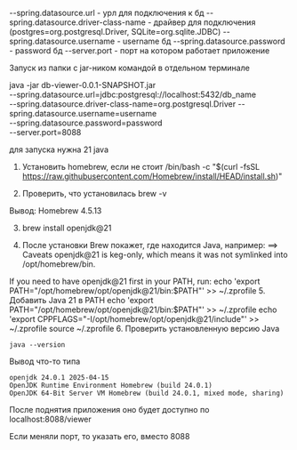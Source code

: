 --spring.datasource.url - урл для подключения к бд
  --spring.datasource.driver-class-name - драйвер для подключения (postgres=org.postgresql.Driver, SQLite=org.sqlite.JDBC)
  --spring.datasource.username - username бд
  --spring.datasource.password - password бд
  --server.port - порт на котором работает приложение


Запуск из папки с jar-ником командой в отдельном терминале

java -jar db-viewer-0.0.1-SNAPSHOT.jar \
  --spring.datasource.url=jdbc:postgresql://localhost:5432/db_name \
  --spring.datasource.driver-class-name=org.postgresql.Driver
  --spring.datasource.username=username \
  --spring.datasource.password=password \
  --server.port=8088


для запуска нужна 21 java

1. Установить homebrew, если не стоит
/bin/bash -c "$(curl -fsSL https://raw.githubusercontent.com/Homebrew/install/HEAD/install.sh)"

2. Проверить, что установилась
brew -v

Вывод:
Homebrew 4.5.13

3. brew install openjdk@21

4. После установки Brew покажет, где находится Java, например:
==> Caveats
openjdk@21 is keg-only, which means it was not symlinked into /opt/homebrew/bin.

If you need to have openjdk@21 first in your PATH, run:
  echo 'export PATH="/opt/homebrew/opt/openjdk@21/bin:$PATH"' >> ~/.zprofile
5. Добавить Java 21 в PATH
echo 'export PATH="/opt/homebrew/opt/openjdk@21/bin:$PATH"' >> ~/.zprofile
echo 'export CPPFLAGS="-I/opt/homebrew/opt/openjdk@21/include"' >> ~/.zprofile
source ~/.zprofile
6. Проверить установленную версию Java
```
java --version
```
Вывод что-то типа
```
openjdk 24.0.1 2025-04-15
OpenJDK Runtime Environment Homebrew (build 24.0.1)
OpenJDK 64-Bit Server VM Homebrew (build 24.0.1, mixed mode, sharing)
```

После поднятия приложения оно будет доступно по 
localhost:8088/viewer

Если меняли порт, то указать его, вместо 8088
